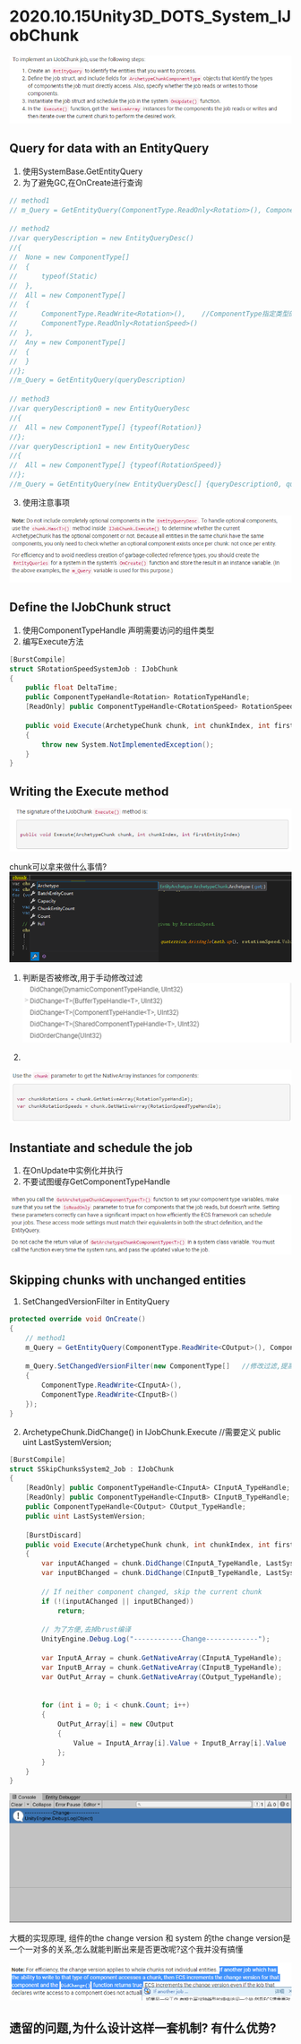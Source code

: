 # 2020.10.15Unity3D_DOTS_System_IJobChunk


![](_v_images/20201015143416368_3025.png)

## Query for data with an EntityQuery

1. 使用SystemBase.GetEntityQuery
2. 为了避免GC,在OnCreate进行查询

```c#
// method1
// m_Query = GetEntityQuery(ComponentType.ReadOnly<Rotation>(), ComponentType.ReadOnly<RotationSpeed>());

// method2
//var queryDescription = new EntityQueryDesc()
//{
//	None = new ComponentType[]
//	{
//		typeof(Static)
//	},
//	All = new ComponentType[]
//	{
//		ComponentType.ReadWrite<Rotation>(),	//ComponentType指定类型的同时标记是否对数据读写
//		ComponentType.ReadOnly<RotationSpeed>()
//	},
//  Any = new ComponentType[]
//  {
//  }
//};
//m_Query = GetEntityQuery(queryDescription)

// method3
//var queryDescription0 = new EntityQueryDesc
//{
//	All = new ComponentType[] {typeof(Rotation)}
//};
//var queryDescription1 = new EntityQueryDesc
//{
//	All = new ComponentType[] {typeof(RotationSpeed)}
//};
//m_Query = GetEntityQuery(new EntityQueryDesc[] {queryDescription0, queryDescription1});
```

3. 使用注意事项

![](_v_images/20201015145100903_14269.png)

## Define the IJobChunk struct

1. 使用ComponentTypeHandle<T> 声明需要访问的组件类型
2. 编写Execute方法
```c#
[BurstCompile]
struct SRotationSpeedSystemJob : IJobChunk
{
    public float DeltaTime;
    public ComponentTypeHandle<Rotation> RotationTypeHandle;                       //使用ComponentTypeHandle<T> 声明需要访问的组件类型
    [ReadOnly] public ComponentTypeHandle<CRotationSpeed> RotationSpeedTypeHandle;

    public void Execute(ArchetypeChunk chunk, int chunkIndex, int firstEntityIndex)
    {
        throw new System.NotImplementedException();
    }
}
```

## Writing the Execute method
![](_v_images/20201015151516119_28417.png)

chunk可以拿来做什么事情?
![](_v_images/20201015154035159_14595.png)

1. 判断是否被修改,用于手动修改过滤
![](_v_images/20201015154305280_18554.png)

2. 



![](_v_images/20201015151554926_24398.png)


## Instantiate and schedule the job

1. 在OnUpdate中实例化并执行
2. 不要试图缓存GetComponentTypeHandle

![](_v_images/20201015152552446_13967.png)


## Skipping chunks with unchanged entities

1. SetChangedVersionFilter in EntityQuery
```c#
protected override void OnCreate()
{
	// method1
    m_Query = GetEntityQuery(ComponentType.ReadWrite<COutput>(), ComponentType.ReadOnly<CInputA>(), ComponentType.ReadOnly<CInputB>());

    m_Query.SetChangedVersionFilter(new ComponentType[]   //修改过滤,提高计算效率
    {
        ComponentType.ReadWrite<CInputA>(),
        ComponentType.ReadWrite<CInputB>()
    });
}
```

2. ArchetypeChunk.DidChange() in IJobChunk.Execute //需要定义 public uint LastSystemVersion;
```c#
[BurstCompile]
struct SSkipChunksSystem2_Job : IJobChunk
{
    [ReadOnly] public ComponentTypeHandle<CInputA> CInputA_TypeHandle;
    [ReadOnly] public ComponentTypeHandle<CInputB> CInputB_TypeHandle;
    public ComponentTypeHandle<COutput> COutput_TypeHandle;
    public uint LastSystemVersion;

    [BurstDiscard]
    public void Execute(ArchetypeChunk chunk, int chunkIndex, int firstEntityIndex)
    {
        var inputAChanged = chunk.DidChange(CInputA_TypeHandle, LastSystemVersion);
        var inputBChanged = chunk.DidChange(CInputB_TypeHandle, LastSystemVersion);
        
        // If neither component changed, skip the current chunk
        if (!(inputAChanged || inputBChanged))
            return;

        // 为了方便,去掉brust编译
        UnityEngine.Debug.Log("------------Change-------------");

        var InputA_Array = chunk.GetNativeArray(CInputA_TypeHandle);
        var InputB_Array = chunk.GetNativeArray(CInputB_TypeHandle);
        var OutPut_Array = chunk.GetNativeArray(COutput_TypeHandle);


        for (int i = 0; i < chunk.Count; i++)
        {
            OutPut_Array[i] = new COutput
            {
                Value = InputA_Array[i].Value + InputB_Array[i].Value
            };
        }
    }
}
```

![](_v_images/20201015162206973_8565.png)

大概的实现原理, 组件的the change version 和 system 的the change version是一个一对多的关系,怎么就能判断出来是否更改呢?这个我并没有搞懂

![](_v_images/20201015162923274_18240.png)

## 遗留的问题,为什么设计这样一套机制? 有什么优势?
